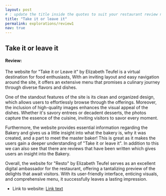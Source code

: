 ```yaml
---
layout: post
# : update the title inside the quotes to suit your restaurant review needs
title: "Take it or leave it"
permalink: explorations/review1
nav: true
---
```


## Take it or leave it

#### Review:

The website for "Take it or Leave it" by Elizabeth Teufel is a virtual destination for food enthusiasts, With an inviting layout and easy navigation around the site, it offers an extensive menu that promises a culinary journey through diverse flavors and dishes.

One of the standout features of the site is its clean and organized design, which allows users to effortlessly browse through the offerings. Moreover, the inclusion of high-quality images enhances the visual appeal of the dishes. Whether it's savory entrees or decadent desserts, the photos capture the essence of the cuisine, inviting visitors to savor every moment.

Furthermore, the website provides essential information regarding the Bakery and gives us a little insight into what the bakery is, why it was created, and a part to meet the master baker! This is great as it makes the users gain a deeper understanding of "Take it or leave it". In addition to this we can also see that there are reviews that have been written which gives users an insight into the Bakery.

Overall, the website for "Resto" by Elizabeth Teufel serves as an excellent digital ambassador for the restaurant, offering a tantalizing preview of the delights that await visitors. With its user-friendly interface, enticing visuals, and comprehensive menu, it successfully leaves a lasting impression.

- Link to website: [Link text](https://allegheny-college-cmpsc-105-spring-2024.github.io/resto-Elizabeth-Teufel/menu)
